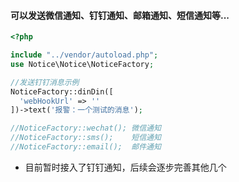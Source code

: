 #### 可以发送微信通知、钉钉通知、邮箱通知、短信通知等...

````php
<?php

include "../vendor/autoload.php";
use Notice\Notice\NoticeFactory;

//发送钉钉消息示例
NoticeFactory::dinDin([
  'webHookUrl' => ''
])->text('报警：一个测试的消息');

//NoticeFactory::wechat(); 微信通知
//NoticeFactory::sms();    短信通知
//NoticeFactory::email();  邮件通知
````
- 目前暂时接入了钉钉通知，后续会逐步完善其他几个